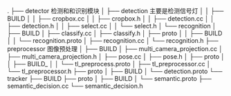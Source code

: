 .
├── detector  检测和和识别模块
│   ├── detection 主要是检测信号灯
│   │   ├── BUILD
│   │   ├── cropbox.cc
│   │   ├── cropbox.h
│   │   ├── detection.cc
│   │   ├── detection.h
│   │   ├── select.cc
│   │   └── select.h
│   └── recognition
│       ├── BUILD
│       ├── classify.cc
│       ├── classify.h
│       ├── proto
│       │   ├── BUILD
│       │   └── recognition.proto
│       ├── recognition.cc
│       └── recognition.h
├── preprocessor 图像预处理
│   ├── BUILD
│   ├── multi_camera_projection.cc
│   ├── multi_camera_projection.h
│   ├── pose.cc
│   ├── pose.h
│   ├── proto
│   │   ├── BUILD_
│   │   └── tl_preprocess.proto
│   ├── tl_preprocessor.cc
│   └── tl_preprocessor.h
├── proto
│   ├── BUILD
│   └── detection.proto
└── tracker
    ├── BUILD
    ├── proto
    │   ├── BUILD
    │   └── semantic.proto
    ├── semantic_decision.cc
    └── semantic_decision.h